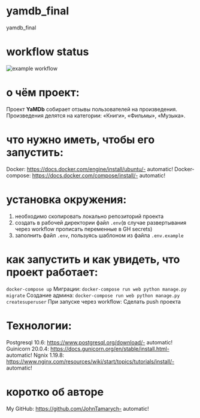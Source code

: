 # yamdb_final
yamdb_final

# workflow status
![example workflow](https://github.com/johntamarych/yamdb_final/actions/workflows/yamdb_workflow.yaml/badge.svg)


# о чём проект:
Проект **YaMDb** собирает отзывы пользователей на произведения. 
Произведения делятся на категории: «Книги», «Фильмы», «Музыка».

# что нужно иметь, чтобы его запустить:
Docker: https://docs.docker.com/engine/install/ubuntu/- automatic! 
Docker-compose: https://docs.docker.com/compose/install/- automatic!

# установка окружения:
1) необходимо скопировать локально репозиторий проекта
2) создать в рабочей директории файл `.env`(в случае развертывания через workflow прописать переменные в GH secrets)
3) заполнить файл `.env`, пользуясь шаблоном из файла `.env.example`

# как запустить и как увидеть, что проект работает:
`docker-compose up`
Миграции: `docker-compose run web python manage.py migrate`
Создание админа: `docker-compose run web python manage.py createsuperuser`
При запуске через workflow: Сделать push проекта
# Технологии:
Postgresql 10.6: https://www.postgresql.org/download/- automatic!
Guinicorn 20.0.4: https://docs.gunicorn.org/en/stable/install.html- automatic!
Ngnix 1.19.8: https://www.nginx.com/resources/wiki/start/topics/tutorials/install/- automatic!

# коротко об авторе
My GitHub: https://github.com/JohnTamarych- automatic!